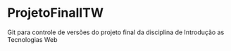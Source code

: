 # ProjetoFinalITW
 Git para controle de versões do projeto final da disciplina de Introdução as Tecnologias Web
